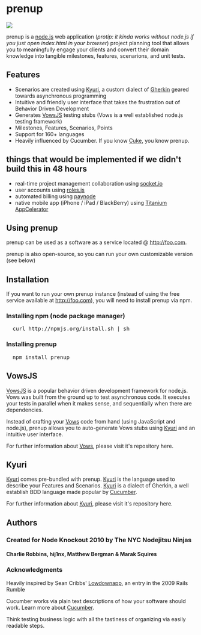 # prenup

<img src="http://imgur.com/cdhId.gif" border="0"/>

prenup is a [node.js][11] web application (<i>protip: it kinda works without node.js if you just open index.html in your browser</i>) project planning tool that allows you to meaningfully engage your clients and convert their domain knowledge into tangible milestones, features, scenarions, and unit tests.

## Features

- Scenarios are created using [Kyuri][1], a custom dialect of [Gherkin][12] geared towards asynchronous programming
- Intuitive and friendly user interface that takes the frustration out of Behavior Driven Development
- Generates [VowsJS][3] testing stubs (Vows is a well established node.js testing framework)
- Milestones, Features, Scenarios, Points
- Support for 160+ languages
- Heavily influenced by Cucumber. If you know [Cuke][10], you know prenup.


## things that would be implemented if we didn't build this in 48 hours

- real-time project management collaboration using [socket.io][9]
- user accounts using [roles.js][7]
- automated billing using [paynode][8]
- native mobile app (iPhone / iPad / BlackBerry) using [Titanium AppCelerator][6]

## Using prenup

prenup can be used as a software as a service located @ http://foo.com.

prenup is also open-source, so you can run your own customizable version (see below)


## Installation

If you want to run your own prenup instance (instead of using the free service available at http://foo.com), you will need to install prenup via npm.


### Installing npm (node package manager)
<pre>
  curl http://npmjs.org/install.sh | sh
</pre>

### Installing prenup
<pre>
  npm install prenup
</pre>


## VowsJS

[VowsJS][3] is a popular behavior driven development framework for node.js. Vows was built from the ground up to test asynchronous code. It executes your tests in parallel when it makes sense, and sequentially when there are dependencies.

Instead of crafting your [Vows][3] code from hand (using JavaScript and node.js), prenup allows you to auto-generate Vows stubs using [Kyuri][1] and an intuitive user interface. 

For further information about [Vows][3], please visit it's repository here. 

## Kyuri

[Kyuri][1] comes pre-bundled with prenup. [Kyuri][1] is the language used to describe your Features and Scenarios. [Kyuri][1] is a dialect of Gherkin, a well establish BDD language made popular by [Cucumber][10]. 

For further information about [Kyuri][1], please visit it's repository here.


## Authors
### Created for Node Knockout 2010 by The NYC Nodejitsu Ninjas
#### Charlie Robbins, hij1nx, Matthew Bergman & Marak Squires

### Acknowledgments
Heavily inspired by Sean Cribbs' [Lowdownapp][4], an entry in the 2009 Rails Rumble

Cucumber works via plain text descriptions of how your software should work. 
Learn more about [Cucumber][2].

Think testing business logic with all the tastiness of organizing via easily readable steps.

[1]:  http://github.com/nodejitsu/kyuri  "Kyuri"
[2]:  http://cukes.info/    "Cucumber"
[3]:  http://vowsjs.org/  "Vowjs"
[4]:  http://lowdownapp.com/  "Lowdownapp"
[5]:  http://foo.com/ "prenup"
[6]:  http://www.appcelerator.com/ "Titanium AppCelerator"
[7]:  http://github.com/marak/roles.js/ "roles.js"
[8]:  http://github.com/jamescarr/paynode "paynode"
[9]:  http://socket.io/ "socket.io"
[10]: http://cukes.info "Cucumber"
[11]: http://nodejs.org "node.js"
[12]: http://wiki.github.com/aslakhellesoy/cucumber/gherkin "gherkin"
